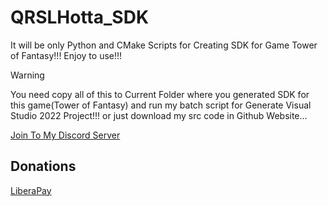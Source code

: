 # QRSLHotta_SDK
It will be only Python and CMake Scripts for Creating SDK for Game Tower of Fantasy!!! Enjoy to use!!!

> [!WARNING]
> You need copy all of this to Current Folder where you generated SDK for this game(Tower of Fantasy) and run my batch script for Generate Visual Studio 2022 Project!!! or just download my src code in Github Website...

[Join To My Discord Server](https://discord.gg/djZdEFfTNF)

## Donations

[LiberaPay](https://liberapay.com/RikkoMatsumatoOfficial/donate)
